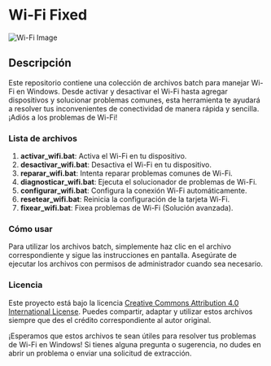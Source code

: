 # Wi-Fi Fixed

![Wi-Fi Image](path/to/your/image.png)

## Descripción
Este repositorio contiene una colección de archivos batch para manejar Wi-Fi en Windows. Desde activar y desactivar el Wi-Fi hasta agregar dispositivos y solucionar problemas comunes, esta herramienta te ayudará a resolver tus inconvenientes de conectividad de manera rápida y sencilla. ¡Adiós a los problemas de Wi-Fi!

### Lista de archivos
1. **activar_wifi.bat**: Activa el Wi-Fi en tu dispositivo.
2. **desactivar_wifi.bat**: Desactiva el Wi-Fi en tu dispositivo.
3. **reparar_wifi.bat**: Intenta reparar problemas comunes de Wi-Fi.
4. **diagnosticar_wifi.bat**: Ejecuta el solucionador de problemas de Wi-Fi.
5. **configurar_wifi.bat**: Configura la conexión Wi-Fi automáticamente.
6. **resetear_wifi.bat**: Reinicia la configuración de la tarjeta Wi-Fi.
7. **fixear_wifi.bat**: Fixea problemas de Wi-Fi (Solución avanzada).

### Cómo usar
Para utilizar los archivos batch, simplemente haz clic en el archivo correspondiente y sigue las instrucciones en pantalla. Asegúrate de ejecutar los archivos con permisos de administrador cuando sea necesario.

### Licencia
Este proyecto está bajo la licencia [Creative Commons Attribution 4.0 International License](https://creativecommons.org/licenses/by/4.0/). Puedes compartir, adaptar y utilizar estos archivos siempre que des el crédito correspondiente al autor original.

¡Esperamos que estos archivos te sean útiles para resolver tus problemas de Wi-Fi en Windows! Si tienes alguna pregunta o sugerencia, no dudes en abrir un problema o enviar una solicitud de extracción.
